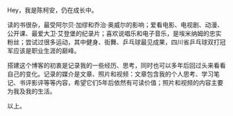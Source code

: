Hey，我是陈柯安，仍在成长中。

读的书很杂，最受阿尔贝·加缪和乔治·奥威尔的影响；爱看电影、电视剧、动漫、公开课、最爱大卫·艾登堡的纪录片；喜欢说唱乐和电子音乐，是埃米纳姆的忠实粉丝；尝试过很多运动，其中健身、街舞、乒乓球最见成果，四川省乒乓球双打冠军应该是职业生涯的巅峰。

搭建这个博客的初衷是记录我的一些经历、思考，同时也可以多年后回过头来看看自己的变化。记录的媒介是文章、照片和视频：文章包含我的个人思考、学习笔记、书评影评等等内容，希望它们5年后依然有可读价值；照片和视频的内容主要为我及我的生活。

以上。